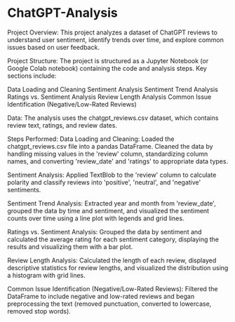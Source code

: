 # ChatGPT-Analysis
Project Overview:
This project analyzes a dataset of ChatGPT reviews to understand user sentiment, identify trends over time, and explore common issues based on user feedback.

Project Structure:
The project is structured as a Jupyter Notebook (or Google Colab notebook) containing the code and analysis steps. Key sections include:

Data Loading and Cleaning
Sentiment Analysis
Sentiment Trend Analysis
Ratings vs. Sentiment Analysis
Review Length Analysis
Common Issue Identification (Negative/Low-Rated Reviews)

Data:
The analysis uses the chatgpt_reviews.csv dataset, which contains review text, ratings, and review dates.

Steps Performed:
Data Loading and Cleaning: Loaded the chatgpt_reviews.csv file into a pandas DataFrame. Cleaned the data by handling missing values in the 'review' column, standardizing column names, and converting 'review_date' and 'ratings' to appropriate data types.

Sentiment Analysis: Applied TextBlob to the 'review' column to calculate polarity and classify reviews into 'positive', 'neutral', and 'negative' sentiments.

Sentiment Trend Analysis: Extracted year and month from 'review_date', grouped the data by time and sentiment, and visualized the sentiment counts over time using a line plot with legends and grid lines.

Ratings vs. Sentiment Analysis: Grouped the data by sentiment and calculated the average rating for each sentiment category, displaying the results and visualizing them with a bar plot.

Review Length Analysis: Calculated the length of each review, displayed descriptive statistics for review lengths, and visualized the distribution using a histogram with grid lines.

Common Issue Identification (Negative/Low-Rated Reviews): Filtered the DataFrame to include negative and low-rated reviews and began preprocessing the text (removed punctuation, converted to lowercase, removed stop words).
